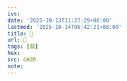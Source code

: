 ```yaml
---
ivs:
date: '2025-10-13T11:27:29+08:00'
lastmod: '2025-10-14T06:42:21+08:00'
title: 󰗼
url: 󰗼
tags: [龍]
hex: 
src: GHZR
note:
---
```


